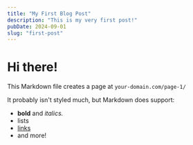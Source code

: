 ```yaml
---
title: "My First Blog Post"
description: "This is my very first post!"
pubDate: 2024-09-01
slug: "first-post"
---
```

# Hi there!

This Markdown file creates a page at `your-domain.com/page-1/`

It probably isn't styled much, but Markdown does support:
- **bold** and _italics._
- lists
- [links](https://astro.build)
- and more!